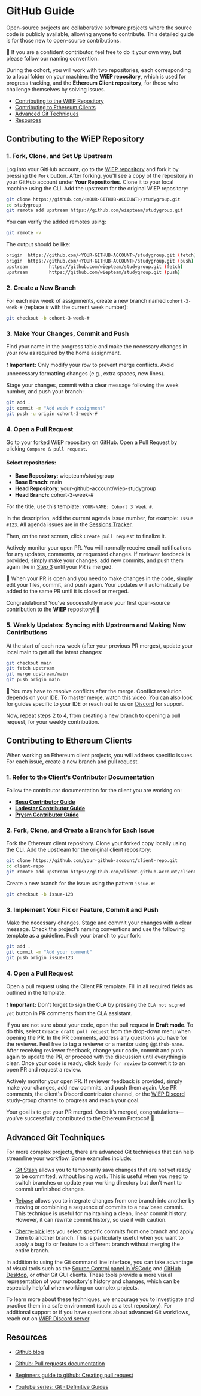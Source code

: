 # GitHub Guide

Open-source projects are collaborative software projects where the source code is publicly available, allowing anyone to contribute. This detailed guide is for those new to open-source contributions.

&#x1F4CC; If you are a confident contributor, feel free to do it your own way, but please follow our naming convention.

During the cohort, you will work with two repositories, each corresponding to a local folder on your machine: the **WiEP repository**, which is used for progress tracking, and the **Ethereum Client repository**, for those who challenge themselves by solving issues.

- [Contributing to the WiEP Repository](#contributing-to-the-wiep-repository)
- [Contributing to Ethereum Clients](#contributing-to-ethereum-clients)
- [Advanced Git Techniques](#advanced-git-techniques)
- [Resources](#resources)

## Contributing to the WiEP Repository

### 1. Fork, Clone, and Set Up Upstream

Log into your GitHub account, go to the [WiEP repository](https://github.com/wiepteam/studygroup.git) and fork it by pressing the `Fork` button. After forking, you'll see a copy of the repository in your GitHub account under **Your Repositories**. Clone it to your local machine using the CLI. Add the upstream for the original WiEP repository:

```bash
git clone https://github.com/<YOUR-GITHUB-ACCOUNT>/studygroup.git
cd studygroup
git remote add upstream https://github.com/wiepteam/studygroup.git
```

You can verify the added remotes using:

```bash
git remote -v
```

The output should be like:

```bash
origin  https://github.com/<YOUR-GITHUB-ACCOUNT>/studygroup.git (fetch)
origin  https://github.com/<YOUR-GITHUB-ACCOUNT>/studygroup.git (push)
upstream        https://github.com/wiepteam/studygroup.git (fetch)
upstream        https://github.com/wiepteam/studygroup.git (push)
```

### 2. Create a New Branch

For each new week of assignments, create a new branch named `cohort-3-week-#` (replace # with the current week number):

```bash
git checkout -b cohort-3-week-#
```

### 3. Make Your Changes, Commit and Push

Find your name in the progress table and make the necessary changes in your row as required by the home assignment.

&#x2757; **Important:** Only modify your row to prevent merge conflicts. Avoid unnecessary formatting changes (e.g., extra spaces, new lines).

Stage your changes, commit with a clear message following the week number, and push your branch:

```bash
git add .
git commit -m "Add week # assignment"
git push -u origin cohort-3-week-#
```

### 4. Open a Pull Request

Go to your forked WiEP repository on GitHub. Open a Pull Request by clicking `Compare & pull request`.

#### Select repositories:

- **Base Repository**: wiepteam/studygroup  
- **Base Branch**: main  
- **Head Repository**: your-github-account/wiep-studygroup  
- **Head Branch**: cohort-3-week-# 

For the title, use this template: `YOUR-NAME: Cohort 3 Week #`.

In the description, add the current agenda issue number, for example: `Issue #123`. All agenda issues are in the [Sessions Tracker](./1-sessions-tracker.md).

Then, on the next screen, click `Create pull request` to finalize it.

Actively monitor your open PR. You will normally receive email notifications for any updates, comments, or requested changes. If reviewer feedback is provided, simply make your changes, add new commits, and push them again like in [Step 3](#3-make-your-changes-commit-and-push) until your PR is merged.

&#x1F4CC; When your PR is open and you need to make changes in the code, simply edit your files, commit, and push again. Your updates will automatically be added to the same PR until it is closed or merged.

Congratulations! You've successfully made your first open-source contribution to the **WiEP** repository! &#x1F389;

### 5. Weekly Updates: Syncing with Upstream and Making New Contributions

At the start of each new week (after your previous PR merges), update your local main to get all the latest changes:

```bash
git checkout main
git fetch upstream
git merge upstream/main
git push origin main
```

&#x1F4CC; You may have to resolve conflicts after the merge. Conflict resolution depends on your IDE. To master merge, watch [this video](https://www.youtube.com/watch?v=Sqsz1-o7nXk&t=373s). You can also look for guides specific to your IDE or reach out to us on [Discord](https://discord.gg/JvEVfKBY6W) for support.

Now, repeat steps [2](#2-create-a-new-branch) to [4](#4-open-a-pull-request), from creating a new branch to opening a pull request, for your weekly contribution.

## Contributing to Ethereum Clients

When working on Ethereum client projects, you will address specific issues. For each issue, create a new branch and pull request.

### 1. Refer to the Client’s Contributor Documentation

Follow the contributor documentation for the client you are working on:

- **[Besu Contributor Guide](https://lf-hyperledger.atlassian.net/wiki/spaces/BESU/pages/22154241/First+contribution)**
- **[Lodestar Contributor Guide](https://chainsafe.github.io/lodestar/contribution/getting-started)**
- **[Prysm Contributor Guide](https://github.com/prysmaticlabs/prysm/blob/develop/CONTRIBUTING.md)**

### 2. Fork, Clone, and Create a Branch for Each Issue

Fork the Ethereum client repository.
Clone your forked copy locally using the CLI.
Add the upstream for the original client repository:

```bash
git clone https://github.com/your-github-account/client-repo.git
cd client-repo
git remote add upstream https://github.com/client-github-account/client-repo.git
```

Create a new branch for the issue using the pattern `issue-#`:

```bash
git checkout -b issue-123
```

### 3. Implement Your Fix or Feature, Commit and Push

Make the necessary changes.
Stage and commit your changes with a clear message. Check the project’s naming conventions and use the following template as a guideline.
Push your branch to your fork:

```bash
git add .
git commit -m "Add your comment"
git push origin issue-123
```

### 4. Open a Pull Request

Open a pull request using the Client PR template. Fill in all required fields as outlined in the template.

&#x2757; **Important:** Don't forget to sign the CLA by pressing the `CLA not signed yet` button in PR comments from the CLA assistant.

If you are not sure about your code, open the pull request in **Draft mode**. To do this, select `Create draft pull request` from the drop-down menu when opening the PR. In the PR comments, address any questions you have for the reviewer. Feel free to tag a reviewer or a mentor using `@github-name`. After receiving reviewer feedback, change your code, commit and push again to update the PR, or proceed with the discussion until everything is clear. Once your code is ready, click `Ready for review` to convert it to an open PR and request a review.

Actively monitor your open PR. If reviewer feedback is provided, simply make your changes, add new commits, and push them again. Use PR comments, the client's Discord contributor channel, or the [WiEP Discord](https://discord.com/invite/JvEVfKBY6W) study-group channel to progress and reach your goal.

Your goal is to get your PR merged. Once it’s merged, congratulations—you’ve successfully contributed to the Ethereum Protocol! 🎉

## Advanced Git Techniques

For more complex projects, there are advanced Git techniques that can help streamline your workflow. Some examples include:

- [Git Stash](https://youtu.be/BSLzA8oCT7g?si=wNd5gT2fLb8EUSck) allows you to temporarily save changes that are not yet ready to be committed, without losing work. This is useful when you need to switch branches or update your working directory but don’t want to commit unfinished changes.

- [Rebase](https://www.youtube.com/watch?v=qZDF7EPiS0g) allows you to integrate changes from one branch into another by moving or combining a sequence of commits to a new base commit. This technique is useful for maintaining a clean, linear commit history. However, it can rewrite commit history, so use it with caution.

- [Cherry-pick](https://www.youtube.com/watch?v=i657Bg_HAWI) lets you select specific commits from one branch and apply them to another branch. This is particularly useful when you want to apply a bug fix or feature to a different branch without merging the entire branch.

In addition to using the Git command line interface, you can take advantage of visual tools such as the [Source Control panel in VSCode](https://code.visualstudio.com/docs/editor/versioncontrol) and [GitHub Desktop](https://desktop.github.com/), or other Git GUI clients. These tools provide a more visual representation of your repository's history and changes, which can be especially helpful when working on complex projects.

To learn more about these techniques, we encourage you to investigate and practice them in a safe environment (such as a test repository). For additional support or if you have questions about advanced Git workflows, reach out on [WiEP Discord server](https://discord.com/invite/JvEVfKBY6W).

## Resources

- [Github blog](https://github.blog/developer-skills/github/)

- [Github: Pull requests documentation](https://docs.github.com/en/pull-requests)

- [Beginners guide to github: Creating pull request](https://github.blog/developer-skills/github/beginners-guide-to-github-creating-a-pull-request/)

- [Youtube series: Git &#x00B7; Definitive Guides](https://youtube.com/playlist?list=PLfU9XN7w4tFzW200TaCP1W9RTE8jRSHU5&si=VZOYptfAQglrrEl6)
